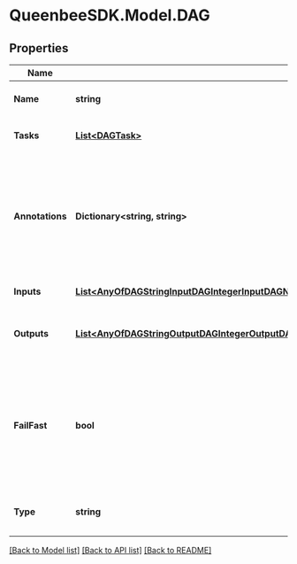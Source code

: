 
# QueenbeeSDK.Model.DAG

## Properties

Name | Type | Description | Notes
------------ | ------------- | ------------- | -------------
**Name** | **string** | A unique name for this dag. | 
**Tasks** | [**List&lt;DAGTask&gt;**](DAGTask.md) | Tasks are a list of DAG steps | 
**Annotations** | **Dictionary&lt;string, string&gt;** | An optional dictionary to add annotations to inputs. These annotations will be used by the client side libraries. | [optional] 
**Inputs** | [**List&lt;AnyOfDAGStringInputDAGIntegerInputDAGNumberInputDAGBooleanInputDAGFolderInputDAGFileInputDAGPathInputDAGArrayInputDAGObjectInput&gt;**](AnyOfDAGStringInputDAGIntegerInputDAGNumberInputDAGBooleanInputDAGFolderInputDAGFileInputDAGPathInputDAGArrayInputDAGObjectInput.md) | Inputs for the DAG. | [optional] 
**Outputs** | [**List&lt;AnyOfDAGStringOutputDAGIntegerOutputDAGNumberOutputDAGBooleanOutputDAGFolderOutputDAGFileOutputDAGPathOutputDAGArrayOutputDAGObjectOutput&gt;**](AnyOfDAGStringOutputDAGIntegerOutputDAGNumberOutputDAGBooleanOutputDAGFolderOutputDAGFileOutputDAGPathOutputDAGArrayOutputDAGObjectOutput.md) | Outputs of the DAG that can be used by other DAGs. | [optional] 
**FailFast** | **bool** | Stop scheduling new steps, as soon as it detects that one of the DAG nodes is failed. Default is True. | [optional] [default to true]
**Type** | **string** |  | [optional] [readonly] [default to "DAG"]

[[Back to Model list]](../README.md#documentation-for-models)
[[Back to API list]](../README.md#documentation-for-api-endpoints)
[[Back to README]](../README.md)

